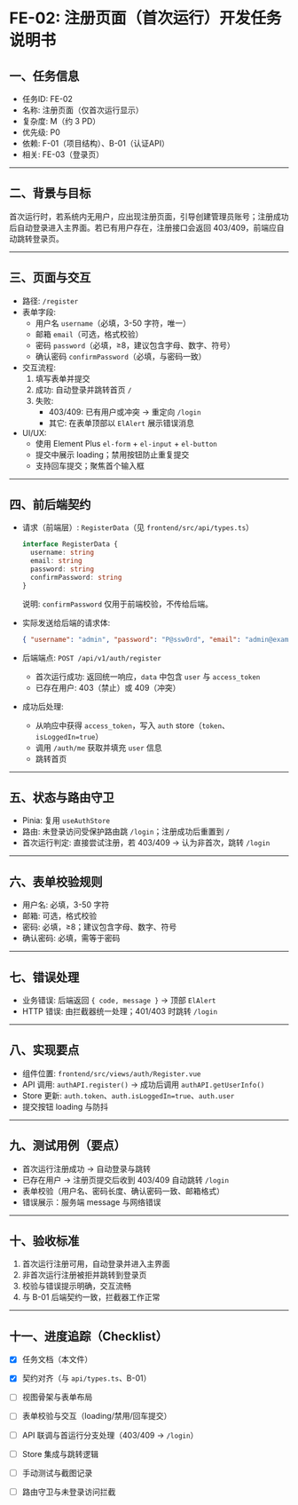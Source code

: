 # FE-02: 注册页面（首次运行）开发任务说明书

## 一、任务信息

- 任务ID: FE-02
- 名称: 注册页面（仅首次运行显示）
- 复杂度: M（约 3 PD）
- 优先级: P0
- 依赖: F-01（项目结构）、B-01（认证API）
- 相关: FE-03（登录页）

---

## 二、背景与目标

首次运行时，若系统内无用户，应出现注册页面，引导创建管理员账号；注册成功后自动登录进入主界面。若已有用户存在，注册接口会返回 403/409，前端应自动跳转登录页。

---

## 三、页面与交互

- 路径: `/register`
- 表单字段:
  - 用户名 `username`（必填，3-50 字符，唯一）
  - 邮箱 `email`（可选，格式校验）
  - 密码 `password`（必填，≥8，建议包含字母、数字、符号）
  - 确认密码 `confirmPassword`（必填，与密码一致）
- 交互流程:
  1. 填写表单并提交
  2. 成功: 自动登录并跳转首页 `/`
  3. 失败:
     - 403/409: 已有用户或冲突 → 重定向 `/login`
     - 其它: 在表单顶部以 `ElAlert` 展示错误消息
- UI/UX:
  - 使用 Element Plus `el-form` + `el-input` + `el-button`
  - 提交中展示 loading；禁用按钮防止重复提交
  - 支持回车提交；聚焦首个输入框

---

## 四、前后端契约

- 请求（前端层）: `RegisterData`（见 `frontend/src/api/types.ts`）
  ```ts
  interface RegisterData {
    username: string
    email: string
    password: string
    confirmPassword: string
  }
  ```
  说明: `confirmPassword` 仅用于前端校验，不传给后端。

- 实际发送给后端的请求体:
  ```json
  { "username": "admin", "password": "P@ssw0rd", "email": "admin@example.com" }
  ```

- 后端端点: `POST /api/v1/auth/register`
  - 首次运行成功: 返回统一响应，`data` 中包含 `user` 与 `access_token`
  - 已存在用户: 403（禁止）或 409（冲突）

- 成功后处理:
  - 从响应中获得 `access_token`，写入 `auth` store（`token`、`isLoggedIn=true`）
  - 调用 `/auth/me` 获取并填充 `user` 信息
  - 跳转首页

---

## 五、状态与路由守卫

- Pinia: 复用 `useAuthStore`
- 路由: 未登录访问受保护路由跳 `/login`；注册成功后重置到 `/`
- 首次运行判定: 直接尝试注册，若 403/409 → 认为非首次，跳转 `/login`

---

## 六、表单校验规则

- 用户名: 必填，3-50 字符
- 邮箱: 可选，格式校验
- 密码: 必填，≥8；建议包含字母、数字、符号
- 确认密码: 必填，需等于密码

---

## 七、错误处理

- 业务错误: 后端返回 `{ code, message }` → 顶部 `ElAlert`
- HTTP 错误: 由拦截器统一处理；401/403 时跳转 `/login`

---

## 八、实现要点

- 组件位置: `frontend/src/views/auth/Register.vue`
- API 调用: `authAPI.register()` → 成功后调用 `authAPI.getUserInfo()`
- Store 更新: `auth.token`、`auth.isLoggedIn=true`、`auth.user`
- 提交按钮 loading 与防抖

---

## 九、测试用例（要点）

- 首次运行注册成功 → 自动登录与跳转
- 已存在用户 → 注册页提交后收到 403/409 自动跳转 `/login`
- 表单校验（用户名、密码长度、确认密码一致、邮箱格式）
- 错误展示：服务端 message 与网络错误

---

## 十、验收标准

1. 首次运行注册可用，自动登录并进入主界面
2. 非首次运行注册被拒并跳转到登录页
3. 校验与错误提示明确，交互流畅
4. 与 B-01 后端契约一致，拦截器工作正常

---

## 十一、进度追踪（Checklist）

- [x] 任务文档（本文件）
- [x] 契约对齐（与 `api/types.ts`、B-01）
- [ ] 视图骨架与表单布局
- [ ] 表单校验与交互（loading/禁用/回车提交）
- [ ] API 联调与首运行分支处理（403/409 → `/login`）
- [ ] Store 集成与跳转逻辑
- [ ] 手动测试与截图记录
- [ ] 路由守卫与未登录访问拦截


